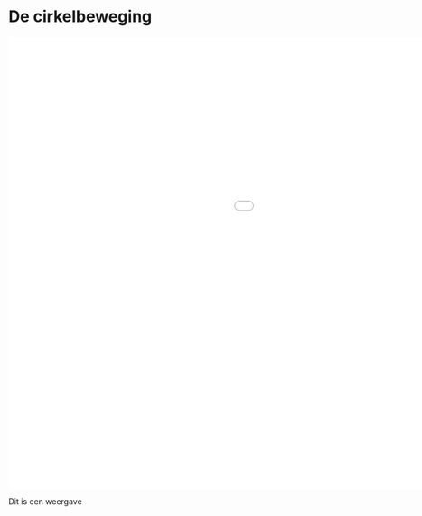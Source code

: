 
# De cirkelbeweging

<iframe src="../html/Proj1_Cirkel/index.html" width="1400" height="800" frameborder="0"></iframe>

Dit is een weergave